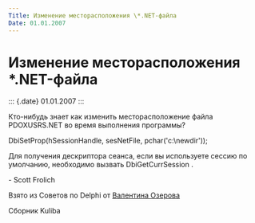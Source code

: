 ```yaml
---
Title: Изменение месторасположения \*.NET-файла
Date: 01.01.2007
---
```



Изменение месторасположения \*.NET-файла
========================================

::: {.date}
01.01.2007
:::

Кто-нибудь знает как изменить месторасположение файла PDOXUSRS.NET во
время выполнения программы?

DbiSetProp(hSessionHandle, sesNetFile, pchar(\'c:\\newdir\'));

Для получения дескриптора сеанса, если вы используете сессию по
умолчанию, необходимо вызвать DbiGetCurrSession .

\- Scott Frolich

Взято из Советов по Delphi от [Валентина
Озерова](mailto:mailto:webmaster@webinspector.com)

Сборник Kuliba
